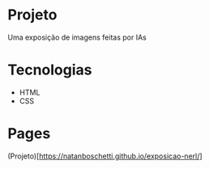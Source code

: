 # Projeto
Uma exposição de imagens feitas por IAs

# Tecnologias
- HTML
- CSS

# Pages
(Projeto)[https://natanboschetti.github.io/exposicao-nerl/]
